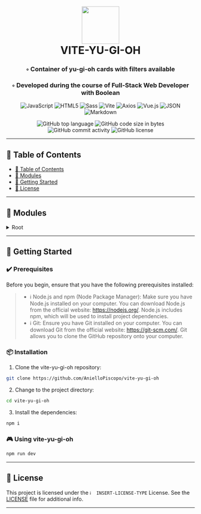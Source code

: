 <div align="center">
<h1 align="center">
<img src="https://img.shields.io/badge/Vue.js-4FC08D.svg?style&logo=vuedotjs&logoColor=white" width="100" />
<br>VITE-YU-GI-OH
</h1>
<h3>◦ Container of yu-gi-oh cards with filters available</h3>
<h3>◦ Developed during the course of Full-Stack Web Developer with Boolean</h3>

<p align="center">
<img src="https://img.shields.io/badge/JavaScript-F7DF1E.svg?style&logo=JavaScript&logoColor=black" alt="JavaScript" />
<img src="https://img.shields.io/badge/HTML5-E34F26.svg?style&logo=HTML5&logoColor=white" alt="HTML5" />
<img src="https://img.shields.io/badge/Sass-CC6699.svg?style&logo=Sass&logoColor=white" alt="Sass" />
<img src="https://img.shields.io/badge/Vite-646CFF.svg?style&logo=Vite&logoColor=white" alt="Vite" />

<img src="https://img.shields.io/badge/Axios-5A29E4.svg?style&logo=Axios&logoColor=white" alt="Axios" />
<img src="https://img.shields.io/badge/Vue.js-4FC08D.svg?style&logo=vuedotjs&logoColor=white" alt="Vue.js" />
<img src="https://img.shields.io/badge/JSON-000000.svg?style&logo=JSON&logoColor=white" alt="JSON" />
<img src="https://img.shields.io/badge/Markdown-000000.svg?style&logo=Markdown&logoColor=white" alt="Markdown" />
</p>
<img src="https://img.shields.io/github/languages/top/AnielloPiscopo/vite-yu-gi-oh?style&color=5D6D7E" alt="GitHub top language" />
<img src="https://img.shields.io/github/languages/code-size/AnielloPiscopo/vite-yu-gi-oh?style&color=5D6D7E" alt="GitHub code size in bytes" />
<img src="https://img.shields.io/github/commit-activity/m/AnielloPiscopo/vite-yu-gi-oh?style&color=5D6D7E" alt="GitHub commit activity" />
<img src="https://img.shields.io/github/license/AnielloPiscopo/vite-yu-gi-oh?style&color=5D6D7E" alt="GitHub license" />
</div>

---

## 📒 Table of Contents
- [📒 Table of Contents](#-table-of-contents)
- [🧩 Modules](#modules)
- [🚀 Getting Started](#-getting-started)
- [📄 License](#-license)

---

## 🧩 Modules

<details closed><summary>Root</summary>

| File                                                                                                                                         | Summary                   |
| ---                                                                                                                                          | ---                       |
| [index.html](https://github.com/AnielloPiscopo/vite-yu-gi-oh/blob/main/index.html)                                                           | This is the main HTML entry point for your web application. It's where you define the structure of your HTML document, include CSS and JavaScript files, and specify the root element where the Vue.js application will be mounted.|
| [vite.config.js](https://github.com/AnielloPiscopo/vite-yu-gi-oh/blob/main/vite.config.js)                                                   | This is a configuration file used with Vite, which is a build tool and development server designed for modern web development. |
| [App.vue](https://github.com/AnielloPiscopo/vite-yu-gi-oh/blob/main/src\App.vue)                                                             | This is the base of the work and it serves as the root component of the Vue.js application and contains the overall layout, navigation, and the top-level structure of your app. |
| [main.js](https://github.com/AnielloPiscopo/vite-yu-gi-oh/blob/main/src\main.js)                                                             | This file is the entry point of the application. It's where you create and configure the Vue instance, set up routing (if used), and specify which component to render in the root DOM element |
| [store.js](https://github.com/AnielloPiscopo/vite-yu-gi-oh/blob/main/src\store.js)                                                           | This file contains the global and general variables and functions of the work. |
| [AppHeader.vue](https://github.com/AnielloPiscopo/vite-yu-gi-oh/blob/main/src\components\header\AppHeader.vue)                               | This is the component that represents the header tag of the webpage. |
| [AppMain.vue](https://github.com/AnielloPiscopo/vite-yu-gi-oh/blob/main/src\components\main\AppMain.vue)                                     | This is the component that represents the main tag of the webpage. |
| [CardsArchetypeSelectField.vue](https://github.com/AnielloPiscopo/vite-yu-gi-oh/blob/main/src\components\main\CardsArchetypeSelectField.vue) | This is the component that represents the filter field of the webpage containing the various archetypes of the yu-gi-oh cards. |
| [CardsContainer.vue](https://github.com/AnielloPiscopo/vite-yu-gi-oh/blob/main/src\components\main\CardsContainer.vue)                       | This is the component that represents the container of the yu-gi-oh cards. |
| [SingleCard.vue](https://github.com/AnielloPiscopo/vite-yu-gi-oh/blob/main/src\components\main\SingleCard.vue)                               | This is the component that represents a single yu-gi-oh card. |
| [AppLoader.vue](https://github.com/AnielloPiscopo/vite-yu-gi-oh/blob/main/src\components\other\AppLoader.vue)                                | This is the component that represents the loader of the application. |
| [general.css](https://github.com/AnielloPiscopo/vite-yu-gi-oh/blob/main/src\style\general.css)                                               | This is the file css that contains the general style of the work. |
| [general.css.map](https://github.com/AnielloPiscopo/vite-yu-gi-oh/blob/main/src\style\general.css.map)                                       | This is a source map file generated by SASS. |
| [general.scss](https://github.com/AnielloPiscopo/vite-yu-gi-oh/blob/main/src\style\general.scss)                                             | This is the file scss that contains the general style of the work. |
| [_variables.scss](https://github.com/AnielloPiscopo/vite-yu-gi-oh/blob/main/src\style\partials\_variables.scss)                              | This is the file scss that contains the general stylistic variables of the work. |

</details>

---

## 🚀 Getting Started

### ✔️ Prerequisites

Before you begin, ensure that you have the following prerequisites installed:
> - ℹ️ Node.js and npm (Node Package Manager): Make sure you have Node.js installed on your computer. You can download Node.js from the official website: https://nodejs.org/. Node.js includes npm, which will be used to install project dependencies.
> - ℹ️ Git: Ensure you have Git installed on your computer. You can download Git from the official website: https://git-scm.com/. Git allows you to clone the GitHub repository onto your computer.

### 📦 Installation

1. Clone the vite-yu-gi-oh repository:
```sh
git clone https://github.com/AnielloPiscopo/vite-yu-gi-oh
```

2. Change to the project directory:
```sh
cd vite-yu-gi-oh
```

3. Install the dependencies:
```sh
npm i
```

### 🎮 Using vite-yu-gi-oh

```sh
npm run dev
```

---

## 📄 License

This project is licensed under the `ℹ️  INSERT-LICENSE-TYPE` License. See the [LICENSE](./LICENSE) file for additional info.

---

